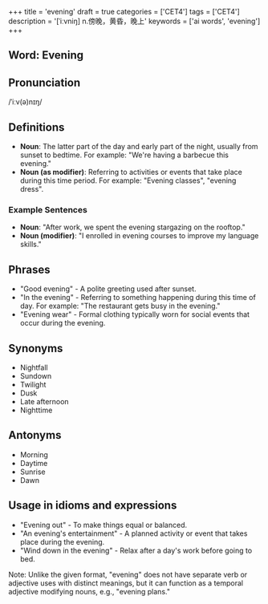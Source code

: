 +++
title = 'evening'
draft = true
categories = ['CET4']
tags = ['CET4']
description = '[ˈiːvniŋ] n.傍晚，黄昏，晚上'
keywords = ['ai words', 'evening']
+++

## Word: Evening

## Pronunciation
/ˈiːv(ə)nɪŋ/

## Definitions
- **Noun**: The latter part of the day and early part of the night, usually from sunset to bedtime. For example: "We're having a barbecue this evening."
- **Noun (as modifier)**: Referring to activities or events that take place during this time period. For example: "Evening classes", "evening dress".

### Example Sentences
- **Noun**: "After work, we spent the evening stargazing on the rooftop."
- **Noun (modifier)**: "I enrolled in evening courses to improve my language skills."

## Phrases
- "Good evening" - A polite greeting used after sunset.
- "In the evening" - Referring to something happening during this time of day. For example: "The restaurant gets busy in the evening."
- "Evening wear" - Formal clothing typically worn for social events that occur during the evening.

## Synonyms
- Nightfall
- Sundown
- Twilight
- Dusk
- Late afternoon
- Nighttime

## Antonyms
- Morning
- Daytime
- Sunrise
- Dawn

## Usage in idioms and expressions
- "Evening out" - To make things equal or balanced.
- "An evening's entertainment" - A planned activity or event that takes place during the evening.
- "Wind down in the evening" - Relax after a day's work before going to bed. 

Note: Unlike the given format, "evening" does not have separate verb or adjective uses with distinct meanings, but it can function as a temporal adjective modifying nouns, e.g., "evening plans."
